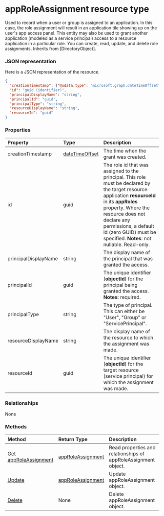 # appRoleAssignment resource type

Used to record when a user or group is assigned to an application. In this case, the role assignment will result in an application tile showing up on the user's app access panel. This entity may also be used to grant another application (modeled as a service principal) access to a resource application in a particular role. You can create, read, update, and delete role assignments. Inherits from [DirectoryObject].

### JSON representation

Here is a JSON representation of the resource.

<!-- {
  "blockType": "resource",
  "optionalProperties": [

  ],
  "@odata.type": "microsoft.graph.approleassignment"
}-->

```json
{
  "creationTimestamp": {"@odata.type": "microsoft.graph.dateTimeOffset"},
  "id": "guid (identifier)",
  "principalDisplayName": "string",
  "principalId": "guid",
  "principalType": "string",
  "resourceDisplayName": "string",
  "resourceId": "guid"
}

```
### Properties
| Property	   | Type	|Description|
|:---------------|:--------|:----------|
|creationTimestamp|[dateTimeOffset](datetimeoffset.md)|The time when the grant was created.|
|id|guid|The role id that was assigned to the principal.  This role must be declared by the target resource application **resourceId** in its **appRoles** property. Where the resource does not declare any permissions, a default id (zero GUID) must be specified.                            **Notes**: not nullable.             Read-only.|
|principalDisplayName|string|The display name of the principal that was granted the access.|
|principalId|guid|The unique identifier (**objectId**) for the principal being granted the access.                            **Notes**: required.            |
|principalType|string|The type of principal.  This can either be "User", "Group" or "ServicePrincipal".|
|resourceDisplayName|string|The display name of the resource to which the assignment was made.|
|resourceId|guid|The unique identifier (**objectId**) for the target resource (service principal) for which the assignment was made.|

### Relationships
None


### Methods

| Method		   | Return Type	|Description|
|:---------------|:--------|:----------|
|[Get appRoleAssignment](../api/approleassignment_get.md) | [appRoleAssignment](approleassignment.md) |Read properties and relationships of appRoleAssignment object.|
|[Update](../api/approleassignment_update.md) | [appRoleAssignment](approleassignment.md)	|Update appRoleAssignment object. |
|[Delete](../api/approleassignment_delete.md) | None |Delete appRoleAssignment object. |

<!-- uuid: 8fcb5dbc-d5aa-4681-8e31-b001d5168d79
2015-10-25 14:57:30 UTC -->
<!-- {
  "type": "#page.annotation",
  "description": "appRoleAssignment resource",
  "keywords": "",
  "section": "documentation",
  "tocPath": ""
}-->
